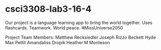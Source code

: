 # csci3308-lab3-16-4

Our project is a language learning app to bring the world together. Uses flashcards. Teamwork.
World peace. #MissUniverse2050

Project Team Members:
Matthew Recksiedler
Joseph Rizzo
Beckett Hyde
Max Pettit
Amandaliss Dropik
Heather M Monteson

